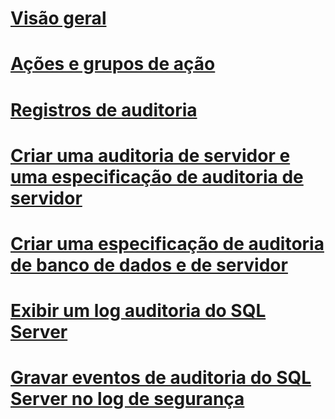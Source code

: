 # [Visão geral](sql-server-audit-database-engine.md)  
# [Ações e grupos de ação](sql-server-audit-action-groups-and-actions.md)  
# [Registros de auditoria](sql-server-audit-records.md)  
# [Criar uma auditoria de servidor e uma especificação de auditoria de servidor](create-a-server-audit-and-server-audit-specification.md)  
# [Criar uma especificação de auditoria de banco de dados e de servidor](create-a-server-audit-and-database-audit-specification.md)  
# [Exibir um log auditoria do SQL Server](view-a-sql-server-audit-log.md)  
# [Gravar eventos de auditoria do SQL Server no log de segurança](write-sql-server-audit-events-to-the-security-log.md)  

